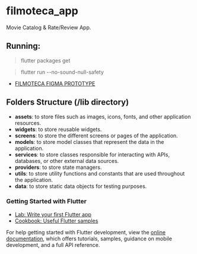 # filmoteca_app

Movie Catalog & Rate/Review App.

## Running:
> flutter packages get

> flutter run --no-sound-null-safety


- [FILMOTECA FIGMA PROTOTYPE](https://www.figma.com/file/ao3RfDqFhMrIv45EfYsx2t/Filmoteca?node-id=30%3A46&t=bFIEFjeC9GvvKONY-1)


## Folders Structure (/lib directory)

- **assets**: to store files such as images, icons, fonts, and other application resources.
- **widgets**: to store reusable widgets.
- **screens**: to store the different screens or pages of the application.
- **models**: to store model classes that represent the data in the application.
- **services**: to store classes responsible for interacting with APIs, databases, or other external data sources.
- **providers**: to store state managers.
- **utils**: to store utility functions and constants that are used throughout the application.
- **data**: to store static data objects for testing purposes.


### Getting Started with Flutter

- [Lab: Write your first Flutter app](https://docs.flutter.dev/get-started/codelab)
- [Cookbook: Useful Flutter samples](https://docs.flutter.dev/cookbook)

For help getting started with Flutter development, view the
[online documentation](https://docs.flutter.dev/), which offers tutorials,
samples, guidance on mobile development, and a full API reference.
